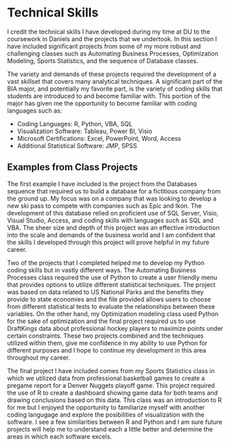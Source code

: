 # Technical Skills

I credit the technical skills I have developed during my time at DU to the coursework in Daniels and the projects that we undertook. In this section I have included significant projects from some of my more robust and challenging classes such as Automating Business Processes, Optimization Modeling, Sports Statistics, and the sequence of Database classes. 

The variety and demands of these projects required the development of a vast skillset that covers many analytical techniques. A significant part of the BIA major, and potentially my favorite part, is the variety of coding skills that students are introduced to and become familiar with. This portion of the major has given me the opportunity to become familiar with coding languages such as:
- Coding Languages: R, Python, VBA, SQL
- Visualization Software: Tableau, Power BI, Visio
- Microsoft Certifications: Excel, PowerPoint, Word, Access
- Additional Statistical Software: JMP, SPSS

## Examples from Class Projects
The first example I have included is the project from the Databases sequence that required us to build a database for a fictitious company from the ground up. My focus was on a company that was looking to develop a new ski pass to compete with companies such as Epic and Ikon. The development of this database relied on proficient use of SQL Server, Visio, Visual Studio, Access, and coding skills with languages such as SQL and VBA. The sheer size and depth of this project was an effective introduction into the scale and demands of the business world and I am confident that the skills I developed through this project will prove helpful in my future career. 

Two of the projects that I completed helped me to develop my Python coding skills but in vastly different ways. The Automating Business Processes class required the use of Python to create a user friendly menu that provides options to utilize different statistical techniques. The project was based on data related to US National Parks and the benefits they provide to state economies and the file provided allows users to choose from different statistical tests to evaluate the relationships between these variables. On the other hand, my Optimization modeling class used Python for the sake of optimization and the final project required us to use DraftKings data about professional hockey players to maximize points under certain constraints. These two projects combined and the techniques utilized within them, give me confidence in my ability to use Python for different purposes and I hope to continue my development in this area throughout my career.

The final project I have included comes from my Sports Statistics class in which we utilized data from professional basketball games to create a pregame report for a Denver Nuggets playoff game. This project required the use of R to create a dashboard showing game data for both teams and drawing conclusions based on this data. This class was an introduction to R for me but I enjoyed the opportunity to familiarize myself with another coding langugage and explore the posibilities of visualization with the software. I see a few similarities between R and Python and I am sure future projects will help me to understand each a little better and determine the areas in which each software excels. 


